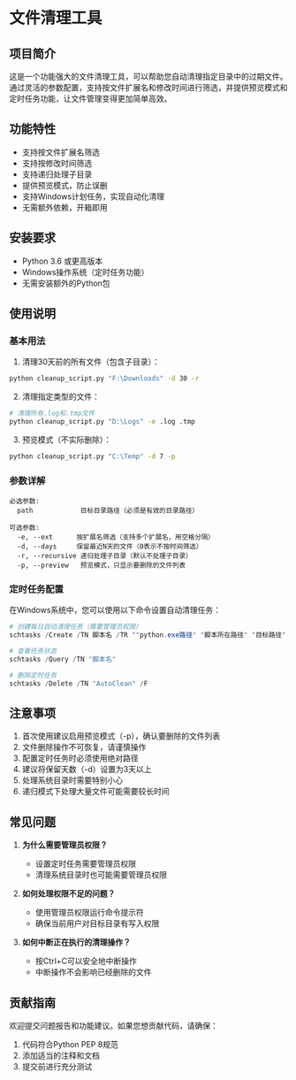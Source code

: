 # 文件清理工具

## 项目简介
这是一个功能强大的文件清理工具，可以帮助您自动清理指定目录中的过期文件。通过灵活的参数配置，支持按文件扩展名和修改时间进行筛选，并提供预览模式和定时任务功能，让文件管理变得更加简单高效。

## 功能特性
- 支持按文件扩展名筛选
- 支持按修改时间筛选
- 支持递归处理子目录
- 提供预览模式，防止误删
- 支持Windows计划任务，实现自动化清理
- 无需额外依赖，开箱即用

## 安装要求
- Python 3.6 或更高版本
- Windows操作系统（定时任务功能）
- 无需安装额外的Python包

## 使用说明

### 基本用法
1. 清理30天前的所有文件（包含子目录）：
```bash
python cleanup_script.py "F:\Downloads" -d 30 -r
```

2. 清理指定类型的文件：
```bash
# 清理所有.log和.tmp文件
python cleanup_script.py "D:\Logs" -e .log .tmp
```

3. 预览模式（不实际删除）：
```bash
python cleanup_script.py "C:\Temp" -d 7 -p
```

### 参数详解
```
必选参数:
  path            目标目录路径（必须是有效的目录路径）

可选参数:
  -e, --ext      按扩展名筛选（支持多个扩展名，用空格分隔）
  -d, --days     保留最近N天的文件（0表示不按时间筛选）
  -r, --recursive 递归处理子目录（默认不处理子目录）
  -p, --preview   预览模式，只显示要删除的文件列表
```

### 定时任务配置
在Windows系统中，您可以使用以下命令设置自动清理任务：

```powershell
# 创建每日自动清理任务（需要管理员权限）
schtasks /Create /TN 脚本名 /TR ""python.exe路径" "脚本所在路径" "目标路径" -d 7 -r" /SC DAILY /ST 12:00 /F

# 查看任务状态
schtasks /Query /TN "脚本名"

# 删除定时任务
schtasks /Delete /TN "AutoClean" /F
```

## 注意事项
1. 首次使用建议启用预览模式（-p），确认要删除的文件列表
2. 文件删除操作不可恢复，请谨慎操作
3. 配置定时任务时必须使用绝对路径
4. 建议将保留天数（-d）设置为3天以上
5. 处理系统目录时需要特别小心
6. 递归模式下处理大量文件可能需要较长时间

## 常见问题
1. **为什么需要管理员权限？**
   - 设置定时任务需要管理员权限
   - 清理系统目录时也可能需要管理员权限

2. **如何处理权限不足的问题？**
   - 使用管理员权限运行命令提示符
   - 确保当前用户对目标目录有写入权限

3. **如何中断正在执行的清理操作？**
   - 按Ctrl+C可以安全地中断操作
   - 中断操作不会影响已经删除的文件

## 贡献指南
欢迎提交问题报告和功能建议。如果您想贡献代码，请确保：
1. 代码符合Python PEP 8规范
2. 添加适当的注释和文档
3. 提交前进行充分测试